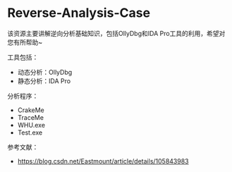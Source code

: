 # Reverse-Analysis-Case
该资源主要讲解逆向分析基础知识，包括OllyDbg和IDA Pro工具的利用，希望对您有所帮助~


工具包括：
- 动态分析：OllyDbg
- 静态分析：IDA Pro

分析程序：
- CrakeMe
- TraceMe
- WHU.exe
- Test.exe

参考文献：
- https://blog.csdn.net/Eastmount/article/details/105843983


